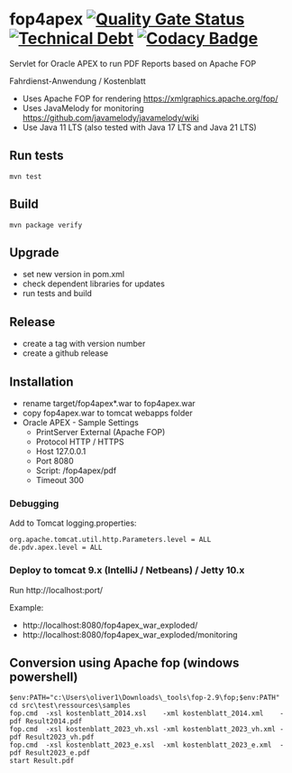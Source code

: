 # fop4apex [![Quality Gate Status](https://sonarcloud.io/api/project_badges/measure?project=omaster395464gh_fop4apex&metric=alert_status)](https://sonarcloud.io/summary/new_code?id=omaster395464gh_fop4apex)[![Technical Debt](https://sonarcloud.io/api/project_badges/measure?project=omaster395464gh_fop4apex&metric=sqale_index)](https://sonarcloud.io/summary/new_code?id=omaster395464gh_fop4apex)  [![Codacy Badge](https://app.codacy.com/project/badge/Grade/922bb36eaea346e3871fbb4564ad55f6)](https://app.codacy.com/gh/omaster395464gh/fop4apex/dashboard?utm_source=gh&utm_medium=referral&utm_content=&utm_campaign=Badge_grade)

Servlet for Oracle APEX to run PDF Reports based on Apache FOP

Fahrdienst-Anwendung / Kostenblatt 

* Uses Apache FOP for rendering
<https://xmlgraphics.apache.org/fop/>
* Uses JavaMelody for monitoring
<https://github.com/javamelody/javamelody/wiki>
* Use Java 11 LTS (also tested with Java 17 LTS and Java 21 LTS)
 
## Run tests

`mvn test`

## Build

`mvn package verify`

## Upgrade

* set new version in pom.xml
* check dependent libraries for updates
* run tests and build

## Release

* create a tag with version number
* create a github release

## Installation

* rename target/fop4apex*.war to fop4apex.war
* copy fop4apex.war to tomcat webapps folder
* Oracle APEX - Sample Settings
  * PrintServer	External (Apache FOP)
  * Protocol HTTP / HTTPS
  * Host 127.0.0.1
  * Port 8080
  * Script: /fop4apex/pdf
  * Timeout 300

### Debugging

Add to Tomcat logging.properties:
```
org.apache.tomcat.util.http.Parameters.level = ALL
de.pdv.apex.level = ALL
```

### Deploy to tomcat 9.x (IntelliJ / Netbeans) / Jetty 10.x

Run http://localhost:port/

Example:
* http://localhost:8080/fop4apex_war_exploded/
* http://localhost:8080/fop4apex_war_exploded/monitoring

## Conversion using Apache fop (windows powershell)

```
$env:PATH="c:\Users\oliver1\Downloads\_tools\fop-2.9\fop;$env:PATH"
cd src\test\ressources\samples
fop.cmd  -xsl kostenblatt_2014.xsl    -xml kostenblatt_2014.xml    -pdf Result2014.pdf
fop.cmd  -xsl kostenblatt_2023_vh.xsl -xml kostenblatt_2023_vh.xml -pdf Result2023_vh.pdf
fop.cmd  -xsl kostenblatt_2023_e.xsl  -xml kostenblatt_2023_e.xml  -pdf Result2023_e.pdf
start Result.pdf
```